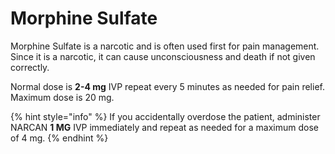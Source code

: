 # Morphine Sulfate

Morphine Sulfate is a narcotic and is often used first for pain management. Since it is a narcotic, it can cause unconsciousness and death if not given correctly.

Normal dose is **2-4 mg** IVP repeat every 5 minutes as needed for pain relief. Maximum dose is 20 mg.

{% hint style="info" %}
If you accidentally overdose the patient, administer NARCAN **1 MG** IVP immediately and repeat as needed for a maximum dose of 4 mg.
{% endhint %}
